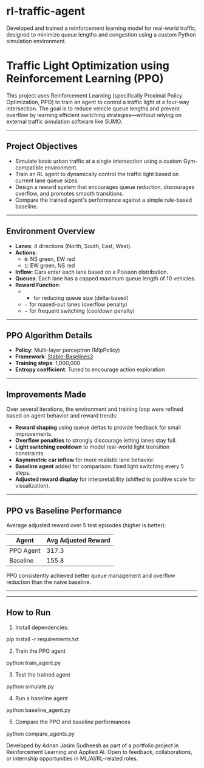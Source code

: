 # rl-traffic-agent
Developed and trained a reinforcement learning model for real-world traffic, designed to minimize queue lengths and congestion using a custom Python simulation environment.

# Traffic Light Optimization using Reinforcement Learning (PPO)

This project uses Reinforcement Learning (specifically Proximal Policy Optimization, PPO) to train an agent to control a traffic light at a four-way intersection. The goal is to reduce vehicle queue lengths and prevent overflow by learning efficient switching strategies—without relying on external traffic simulation software like SUMO.

---

## Project Objectives

- Simulate basic urban traffic at a single intersection using a custom Gym-compatible environment.
- Train an RL agent to dynamically control the traffic light based on current lane queue sizes.
- Design a reward system that encourages queue reduction, discourages overflow, and promotes smooth transitions.
- Compare the trained agent's performance against a simple rule-based baseline.

---

## Environment Overview

- **Lanes**: 4 directions (North, South, East, West).
- **Actions**:
  - `0`: NS green, EW red
  - `1`: EW green, NS red
- **Inflow**: Cars enter each lane based on a Poisson distribution.
- **Queues**: Each lane has a capped maximum queue length of 10 vehicles.
- **Reward Function**:
  - + for reducing queue size (delta-based)
  - − for maxed-out lanes (overflow penalty)
  - − for frequent switching (cooldown penalty)

---

## PPO Algorithm Details

- **Policy**: Multi-layer perceptron (MlpPolicy)
- **Framework**: [Stable-Baselines3](https://github.com/DLR-RM/stable-baselines3)
- **Training steps**: 1,000,000
- **Entropy coefficient**: Tuned to encourage action exploration

---

## Improvements Made

Over several iterations, the environment and training loop were refined based on agent behavior and reward trends:

- **Reward shaping** using queue deltas to provide feedback for small improvements.
- **Overflow penalties** to strongly discourage letting lanes stay full.
- **Light switching cooldown** to model real-world light transition constraints.
- **Asymmetric car inflow** for more realistic lane behavior.
- **Baseline agent** added for comparison: fixed light switching every 5 steps.
- **Adjusted reward display** for interpretability (shifted to positive scale for visualization).

---

## PPO vs Baseline Performance

Average adjusted reward over 5 test episodes (higher is better):

| Agent      | Avg Adjusted Reward |
|------------|---------------------|
| PPO Agent  | 317.3               |
| Baseline   | 155.8               |

PPO consistently achieved better queue management and overflow reduction than the naive baseline.

---


---

## How to Run

1. Install dependencies:

pip install -r requirements.txt

2. Train the PPO agent

python train_agent.py

3. Test the trained agent

python simulate.py

4. Run a baseline agent

python baseline_agent.py

5. Compare the PPO and baseline performances

python compare_agents.py


Developed by Adnan Jasim Sudheesh as part of a portfolio project in Reinforcement Learning and Applied AI.
Open to feedback, collaborations, or internship opportunities in ML/AI/RL-related roles.